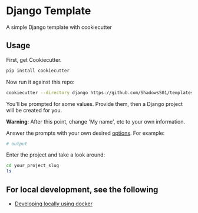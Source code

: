 # Django Template

A simple Django template with cookiecutter

## Usage

First, get Cookiecutter.

```bash
pip install cookiecutter
```

Now run it against this repo:

```bash
cookiecutter --directory django https://github.com/ShadowsS01/templates
```

You'll be prompted for some values. Provide them, then a Django project will be created for you.

**Warning**: After this point, change 'My name', etc to your own information.

Answer the prompts with your own desired [options](./docs/project-generation-options.md). For example:

```bash
# output
```

Enter the project and take a look around:

```bash
cd your_project_slug
ls
```

## For local development, see the following

- [Developing locally using docker](./docs/developing-locally-docker.md)
